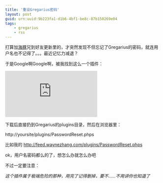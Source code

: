 ```yaml
---
title: '重设Gregarius密码'
layout: post
guid: urn:uuid:9b223fa1-d1b6-4bf1-be8c-87b150269e04
tags:
    - gregarius
    - rss
---
```


打算加[海豚](http://www.kdolphin.com)兄到好友更新里的，才突然发现不但忘记了Gregarius的密码，就连用户名也不记得了。。。最近记忆力减退？

于是Google啊Google啊，被我找到这么一个插件：

![Password Reset](http://plugins.gregarius.net/index.php?req=info&amp;id=29)

下载后直接扔到Gregarius的plugins目录，然后在浏览器里：

http://yoursite/plugins/PasswordReset.phps

比如我的 http://feed.waynezhang.com/plugins/PasswordReset.phps

ok，用户名密码都么的了，想怎么办就怎么办吧

不过一定要注意：

*这个插件属于极端危险的那种，用完了记得删掉，要不……不用讲你也知道了*

